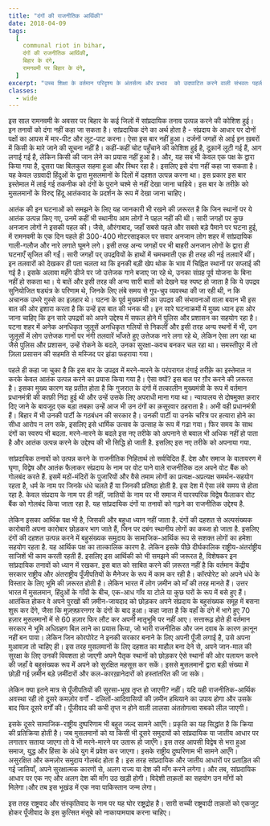 ```yaml
---
title: "दंगों की राजनीतिक आर्थिकी"
date: 2018-04-09
tags:
  [
    communal riot in bihar,
    दंगों की राजनीतिक आर्थिकी,
    बिहार के दंगे,
    रामनवमी पर बिहार के दंगे,
  ]
excerpt: "उच्च शिक्षा के वर्तमान परिदृश्य के अंतर्सत्य और प्रभाव  को उदघाटित करने वाली संभवतः पहली कहानी।"
classes:
  - wide
---
```


इस साल रामनवमी के अवसर पर बिहार के कई जिलों में सांप्रदायिक तनाव उत्पन्न करने की कोशिश हुई। इन तनावों को दंगा नहीं कहा जा सकता है। सांप्रदायिक दंगे का अर्थ होता है - संप्रदाय के आधार पर दोनों पक्षों का आपस में मार-पीट और लूट-पाट करना। ऐसा इस बार नहीं हुआ। दर्जनों जगहों से आई इन ख़बरों में किसी के मारे जाने की सूचना नहीं है। कहीं-कहीं चोट पहुँचाने की कोशिश हुई है, दूक़ानें लूटी गई हैं, आग लगाई गई है, लेकिन किसी की जान लेने का प्रयास नहीं हुआ है। और, यह सब भी केवल एक पक्ष के द्वारा किया गया है, दूसरा पक्ष बिलकुल सहमा हुआ और स्थिर रहा है। इसलिए इसे दंगा नहीं कहा जा सकता है। यह केवल उग्रवादी हिंदुओं के द्वारा मुसलमानों के दिलों में दहशत उत्पन्न करना था। इस प्रकार इस बार इस्तेमाल में लाई गई तकनीक को दंगों के पुराने चश्मे से नहीं देखा जाना चाहिये। इस बार के तरीक़े को मुसलमानों के विरुद्द हिंदू आतंकवाद के प्रदर्शन के रूप में देखा जाना चाहिए।

आतंक की इन घटनाओं को समझने के लिए यह जानकारी भी रखने की ज़रूरत है कि जिन स्थानों पर ये आतंक उत्पन्न किए गए, उनमें कहीं भी स्थानीय आम लोगों ने पहल नहीं की थी। सारी जगहों पर कुछ अनजान लोगों ने इसकी पहल की। जैसे, औरंगाबाद, जहाँ सबसे पहले और सबसे बड़े पैमाने पर घटना हुई, में रामनवमी के एक दिन पहले ही 300-400 मोटरसाइकल पर सवार अनजान लोग शहर में सांप्रदायिक गाली-गलौज और नारे लगाते घूमने लगे। इसी तरह अन्य जगहों पर भी बाहरी अनजान लोगों के द्वारा ही घटनाएँ सृजित की गईं। सारी जगहों पर् उपद्रवियों के हाथों में चमचमाती एक ही तरह की नई तलवारें थीं। इन तलवारों को देखकर ही पता चलता था कि इनकी बड़ी खेप थोक के भाव में चिह्नित स्थानों पर सप्लाई की गई है। इसके अलावा महँगे डीजे पर जो उत्तेजक गाने बजाए जा रहे थे, उनका संग्रह पूर्व योजना के बिना नहीं हो सकता था। ये बातें और इसी तरह की अन्य सारी बातों को देखने यह स्पष्ट हो जाता है कि ये उपद्रव सुनियोजित षड्यंत्र के परिणाम थे, जिनके लिए लंबे समय से गुप-चुप व्यवस्था की जा रही थी, न कि अचानक उभरे ग़ुस्से का इज़हार थे। घटना के पूर्व मुख्यमंत्री का उपद्रव की संभावनाओं वाला बयान भी इस बात की ओर इशारा करता है कि उन्हें इस बात की भनक थी। इन सारे घटनाक्रमों में मुख्य ध्यान इस ओर जाना चाहिए कि इन सारे उपद्रवों को अपने उद्देश्य में सफल होने में पुलिस और प्रशासन का सहयोग रहा है। पटना शहर में अनेक अनधिकृत जुलूसें अनधिकृत गलियों से निकलीं और इसी तरह अन्य स्थनों में भी, उन जुलूसों में लोग उत्तेजक गानों पर नंगी तलवारें भाँजते हुए उत्तेजक नारे लगा रहे थे, लेकिन ऐसा लग रहा था जैसे पुलिस और प्रशासन, उन्हें रोकने के बदले, उनका सुरक्षा-कवच बनकर चल रहा था। समस्तीपुर में तो ज़िला प्रसासन की सहमति से मस्जिद पर झंडा फहराया गया।

पहले ही कहा जा चुका है कि इस बार के उपद्रव में मरने-मारने के परंपरागत दंगाई तरीक़े का इस्तेमाल न करके केवल आतंक उत्पन्न करने का प्रयास किया गया है। ऐसा क्यों? इस बात पर ग़ौर करने की ज़रूरत है। इसका मुख्य कारण यह प्रतीत होता है कि गुजरात के दंगों में तत्कालीन मुख्यमंत्री के रूप में वर्तमान प्रधानमंत्री की काफ़ी निंदा हुई थी और उन्हें उसके लिए अपराधी माना गया था। न्यायालय से दोषमुक्त क़रार दिए जाने के बावजूद एक बड़ा तबक़ा उन्हें आज भी उन दंगों का क़सूरवार ठहराता है। अभी वही प्रधानमंत्री हैं। बिहार में भी उनकी पार्टी के गठबंधन की सरकार है। उनकी पार्टी या उनके चरित्र पर हत्यारा होने का सीधा आरोप न लग सके, इसलिए इसे धार्मिक उत्सव के उत्साह के रूप में गढा गया। फिर समय के साथ दंगों का स्वरुप भी बदला. मरने-मारने के बदले इस नए तरीके को अपनाने से बवाल भी अधिक नहीं हो पाता है और आतंक उत्पन्न करने के उद्देश्य की भी सिद्धि हो जाती है. इसलिए इस नए तरीके को अपनाया गया.

सांप्रदायिक तनावों को उत्पन्न करने के राजनीतिक निहितार्थ तो सर्वविदित हैं. देश और समाज के वातावरण में घृणा, विद्वेष और आतंक फैलाकर संप्रदाय के नाम पर वोट पाने वाले राजनीतिक दल अपने वोट बैंक को गोलबंद करते हैं. इसमें मठों-मंदिरों के पुजारियों और वैसे तमाम लोगों का प्रत्यक्ष-अप्रत्यक्ष समर्थन-सहयोग रहता है, धर्म के नाम पर जिनके धंधे चलते हैं या जिनकी प्रतिष्ठा होती है. इस देश में ऐसा लंबे समय से होता रहा है. केवल संप्रदाय के नाम पर ही नहीं, जातियों के नाम पर भी समाज में पारस्परिक विद्वेष फैलाकर वोट बैंक को गोलबंद किया जाता रहा है. यह सांप्रदायिक दंगों या तनावों को गढ़ने का राजनीतिक उद्देश्य है.

लेकिन इसका आर्थिक पक्ष भी है, जिसकी और बहुधा ध्यान नहीं जाता है. दंगों की दहशत से अल्पसंख्यक कारोबारी अपना कारोबार छोड़कर भाग जाते हैं, जिन पर दबंग स्थानीय लोगों का कब्जा हो जाता है. इसलिए दंगों की दहशत उत्पन्न करने में बहुसंख्यक समुदाय के सामाजिक-आर्थिक रूप से सशक्त लोगों का हमेशा सहयोग रहता है. यह आर्थिक पक्ष का तात्कालिक कारण है. लेकिन इसके पीछे दीर्घकालिक राष्ट्रीय-अंतर्राष्ट्रीय साजिशें भी काम करती रहती हैं. इसलिए इस आर्थिकी को भी समझने की जरूरत है, विशेषकर इन सांप्रदायिक तनावों को ध्यान में रखकर. इस बात को साबित करने की ज़रूरत नहीं है कि वर्तमान केंद्रीय सरकार राष्ट्रीय और अंतराष्ट्रीय पूँजीपतियों के मैनेजर के रूप में काम कर रही है। कॉरपोरेट को अपने धंधे के विस्तार के लिए भूमि की ज़रूरत होती है। लेकिन भारत में लोग ज़मीन को माँ की तरह मानते हैं। उत्तर भारत में मुसलमान, हिंदुओं के गाँवों के बीच, एक-आध गाँव या टोले या कुछ घरों के रूप में बसे हुए हैं। आतंकित होकर वे अपने पुरखों की ज़मीन-जायदाद को छोड़कर अपने संप्रदाय के बहुसंख्यक समूह में बसना शुरू कर देंगे, जैसा कि मुज़फ़्फ़रनगर के दंगों के बाद हुआ। कहा जाता है कि वहाँ के दंगे में भागे हुए 70 हज़ार मुसलमानों में से 60 हज़ार फिर लौट कर अपनी मातृभूमि पर नहीं आए। सत्तारूढ़ होते ही वर्तमान सरकार ने भूमि अधिग्रहण बिल लाने का प्रयास किया, जो भारी राजनीतिक और जन दवाब के कारण क़ानून नहीं बन पाया। लेकिन जिन कोरपोरेट ने इनकी सरकार बनाने के लिए अपनी पूँजी लगाई है, उसे अपना मुआवज़ा तो चाहिए ही। इस तरह मुसलमानों के लिए दहशत का माहौल बना देने से, अपने जान-माल की सुरक्षा के लिए उनकी विवशता हो जाएगी अपने पैतृक स्थानों को छोड़कर ऐसे स्थानों की ओर पलायन करने की जहाँ वे बहुसंख्यक रूप में अपने को सुरक्षित महसूस कर सकें। इससे मुसलमानों द्वारा बड़ी संख्या में छोड़ी गई ज़मीन बड़े ज़मींदारों और कल-कारख़ानेदारों को हस्तांतरित की जा सके।

लेकिन क्या इतने मात्र से पूँजीपतियों की सुरसा-भूख तृप्त हो जाएगी? नहीं। यदि यही राजनीतिक-आर्थिक अवस्था रही तो दूसरे कमज़ोर वर्गों - दलितों-आदिवासियों की ज़मीन हथियाने का उपाय होगा और उसके बाद फिर दूसरे वर्गों की। पूँजीवाद की कभी तृप्त न होने वाली लालसा अंततोगत्वा सबको लील जाएगी।

इसके दूसरे सामाजिक-राष्ट्रीय दुष्परिणाम भी बहुत जल्द सामने आएँगे। प्रकृति का यह सिद्धांत है कि क्रिया की प्रतिक्रिया होती है। जब मुसलमानों को या किसी भी दूसरे समुदायों को सांप्रदायिक या जातीय आधार पर लगातार सताया जाएगा तो वे भी मरने-मारने पर उतारू हो जाएँगे। इस तरह आपसी विद्वेष से भरा हुआ समाज, युद्ध और हिंसा के अंधे युग में प्रवेश कर जाएगा। इसके राष्ट्रीय दुष्परिणाम भी सामने आएँगे। असुरक्षित और कमज़ोर समुदाय गोलबंद होता है। इस तरह सांप्रदायिक और जातीय आधारों पर प्रताड़ित की गई जातियाँ, अपने सुरक्षात्मक कारणों से, अलग राज्य या देश की माँग करने लगेगा। और तब, सांप्रदायिक आधार पर एक नए और अलग देश की माँग उठ खड़ी होगी। विदेशी ताक़तों का सहयोग उन माँगों को मिलेगा।और तब इस भूखंड में एक नया पाकिस्तान जन्म लेगा।

इस तरह राष्ट्रवाद और संस्कृतिवाद के नाम पर यह घोर राष्ट्रद्रोह है। सारी सच्ची राष्ट्रवादी ताक़तों को एकजुट होकर पूँजीवाद के इस कुत्सित मंसूबे को नाकायामयाब करना चाहिए।
